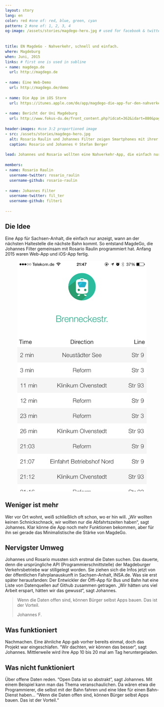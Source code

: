 ```yaml
---
layout: story
lang: en
color: red #one of: red, blue, green, cyan
pattern: 2 #one of: 1, 2, 3, 4 
og-image: /assets/stories/magdego-hero.jpg # used for facebook & twitter card


title: EN MagdeGo - Nahverkehr, schnell und einfach.
where: Magdeburg
when: Juni, 2015
links: # first one is used in subline
- name: magdego.de
  url: http://magdego.de

- name: Eine Web-Demo
  url: http://magdego.de/demo

- name: Die App im iOS Store
  url: https://itunes.apple.com/de/app/magdego-die-app-fur-den-nahverkehr/id926337785

- name: Bericht der Uni Magdeburg
  url: http://www.fokus-du.de/front_content.php?idcat=362&idart=880&page=2&page_begin=0

header-images: #use 3:2 proportioned image
- src: /assets/stories/magdego-hero.jpg
  alt: Rosario Raulin und Johannes Filter zeigen Smartphones mit ihrer App vor einer Strassenbahn
  caption: Rosario und Johannes © Stefan Berger

lead: Johannes und Rosario wollten eine Nahverkehr-App, die einfach nur anzeigt, wann an der nächsten Haltestelle die nächste Bahn kommt – ohne Schnickschnack. Entstanden ist MagdeGo, und das ist ihre Geschichte.

members:
- name: Rosario Raulin
  username-twitter: rosario_raulin
  username-github: rosario-raulin

- name: Johannes Filter
  username-twitter: fil_ter
  username-github: filter1

---
```

## Die Idee
Eine App für Sachsen-Anhalt, die einfach nur anzeigt, wann an der nächsten Haltestelle die nächste Bahn kommt.  So entstand MagdeGo, die Johannes Filter gemeinsam mit Rosario Raulin programmiert hat. Anfang 2015 waren Web-App und iOS-App fertig.

<figure class="portrait right">
  <img src="/assets/stories/magdego-screenshot.png" alt="Screenshot der Magdego App" >
</figure>

## Weniger ist mehr
Wer vor Ort wohnt, weiß schließlich oft schon, wo er hin will. „Wir wollten keinen Schnickschnack, wir wollten nur die Abfahrtszeiten haben“, sagt Johannes. Klar könne die App noch mehr Funktionen bekommen, aber für ihn sei gerade das Minimalistische die Stärke von MagdeGo.


## Nervigster Umweg 
Johannes und Rosario mussten sich erstmal die Daten suchen. Das dauerte, denn die ursprüngliche API (Programmierschnittstelle) der Magdeburger Verkehrsbetriebe war stillgelegt worden. Sie ziehen sich die Infos jetzt von der öffentlichen Fahrplanauskunft in Sachsen-Anhalt, INSA.de. Was sie erst später herausfanden: Der Entwickler der Öffi-App für Bus und Bahn hat eine Liste von Datenquellen auf Github zusammen getragen. „Wir hätten uns viel Arbeit erspart, hätten wir das gewusst“, sagt Johannes.

<blockquote>
  <p>Wenn die Daten offen sind, können Bürger selbst Apps bauen. Das ist der Vorteil.</p>
  <footer>Johannes F.</footer>
</blockquote>

## Was funktioniert

Nachmachen. Eine ähnliche App gab vorher bereits einmal, doch das Projekt war eingeschlafen. “Wir dachten, wir können das besser“, sagt Johannes. Mittlerweile wird ihre App 10 bis 20 mal am Tag heruntergeladen.

## Was nicht funktioniert
Über offene Daten reden. “Open Data ist so abstrakt“, sagt Johannes. Mit einem Beispiel kann man das Thema veranschaulichen. Da wären etwa die Programmierer, die selbst mit der Bahn fahren und eine Idee für einen Bahn-Dienst haben… “Wenn die Daten offen sind, können Bürger selbst Apps bauen. Das ist der Vorteil.“
